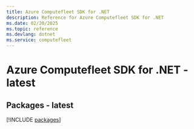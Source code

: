 ```yaml
---
title: Azure Computefleet SDK for .NET
description: Reference for Azure Computefleet SDK for .NET
ms.date: 02/20/2025
ms.topic: reference
ms.devlang: dotnet
ms.service: computefleet
---
```

# Azure Computefleet SDK for .NET - latest
## Packages - latest
[!INCLUDE [packages](computefleet-index.md)]